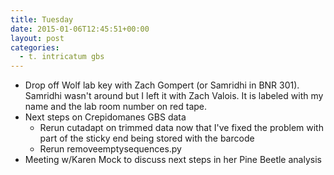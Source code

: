 ```yaml
---
title: Tuesday
date: 2015-01-06T12:45:51+00:00
layout: post
categories:
  - t. intricatum gbs
---
```

  * Drop off Wolf lab key with Zach Gompert (or Samridhi in BNR 301). Samridhi wasn't around but I left it with Zach Valois. It is labeled with my name and the lab room number on red tape.
  * Next steps on Crepidomanes GBS data
      * Rerun cutadapt on trimmed data now that I've fixed the problem with part of the sticky end being stored with the barcode
      * Rerun removeemptysequences.py
  * Meeting w/Karen Mock to discuss next steps in her Pine Beetle analysis
